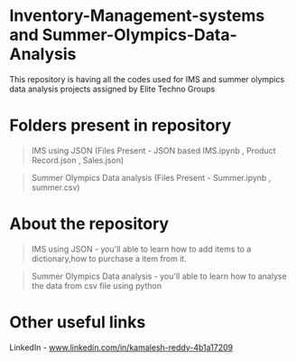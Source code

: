 # Inventory-Management-systems and Summer-Olympics-Data-Analysis 
This repository is having all the codes used for IMS and summer olympics data analysis projects assigned by Elite Techno Groups 

# Folders present in repository 
> IMS using JSON (Files Present - JSON based IMS.ipynb , Product Record.json , Sales.json)

> Summer Olympics Data analysis (Files Present - Summer.ipynb , summer.csv) 

# About the repository 
> IMS using JSON
     - you'll able to learn how to add items to a dictionary,how to purchase a item from it.

> Summer Olympics Data analysis
     - you'll able to learn how to analyse the data from csv file using python

# Other useful links 
LinkedIn - www.linkedin.com/in/kamalesh-reddy-4b1a17209
